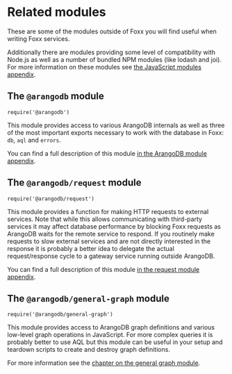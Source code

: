 Related modules
===============

These are some of the modules outside of Foxx you will find useful when writing Foxx services.

Additionally there are modules providing some level of compatibility with Node.js as well as a number of bundled NPM modules (like lodash and joi). For more information on these modules see [the JavaScript modules appendix](../../Appendix/JavaScriptModules/README.md).

The `@arangodb` module
----------------------

`require('@arangodb')`

This module provides access to various ArangoDB internals as well as three of the most important exports necessary to work with the database in Foxx: `db`, `aql` and `errors`.

You can find a full description of this module [in the ArangoDB module appendix](../../Appendix/JavaScriptModules/ArangoDB.md).

The `@arangodb/request` module
------------------------------

`require('@arangodb/request')`

This module provides a function for making HTTP requests to external services. Note that while this allows communicating with third-party services it may affect database performance by blocking Foxx requests as ArangoDB waits for the remote service to respond. If you routinely make requests to slow external services and are not directly interested in the response it is probably a better idea to delegate the actual request/response cycle to a gateway service running outside ArangoDB.

You can find a full description of this module [in the request module appendix](../../Appendix/JavaScriptModules/Request.md).

The `@arangodb/general-graph` module
------------------------------------

`require('@arangodb/general-graph')`

This module provides access to ArangoDB graph definitions and various low-level graph operations in JavaScript. For more complex queries it is probably better to use AQL but this module can be useful in your setup and teardown scripts to create and destroy graph definitions.

For more information see the [chapter on the general graph module](../../Graphs/GeneralGraphs/README.md).
